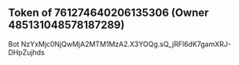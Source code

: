 ## Token of 761274640206135306 (Owner 485131048578187289)

Bot NzYxMjc0NjQwMjA2MTM1MzA2.X3YOQg.sQ_jRFl6dK7gamXRJ-DHpZujhds